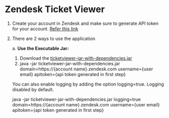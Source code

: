 # Zendesk Ticket Viewer

1. Create your account in Zendesk and make sure to generate API token for your account. [Refer this link](https://support.zendesk.com/hc/en-us/articles/4408889192858-Generating-a-new-API-token)
2. There are 2 ways to use the application

    a. **Use the Executable Jar:**
    1. Download the [ticketviewer-jar-with-dependencies.jar](https://github.com/selvagmj/ticketviewer/raw/alpha_version/target/ticketviewer-jar-with-dependencies.jar)
    2. java -jar ticketviewer-jar-with-dependencies.jar domain=https://{account name}.zendesk.com username={user email} apitoken={api token generated in first step}
    
    You can also enable logging by adding the option logging=true. Logging disabled by default.
    
    java -jar ticketviewer-jar-with-dependencies.jar logging=true domain=https://{account name}.zendesk.com username={user email} apitoken={api token generated in first step}
